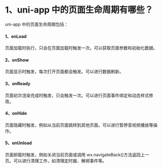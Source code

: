 # 1、uni-app 中的页面生命周期有哪些？

uni-app 中的页面生命周期包括：

#### 1、onLoad

页面加载时执行，只会在页面加载时触发一次。可以获取页面参数和初始化数据。

#### 2、onShow

页面显示时触发，每次打开页面都会触发。可以进行数据刷新。

#### 3、onReady

页面初次渲染完成时触发，只会触发一次。可以进行页面事件绑定和动态样式修改。

#### 4、onHide

页面隐藏时触发，例如从当前页面跳转到其他页面。可以进行暂停音视频播放等操作。

#### 5、onUnload

页面卸载时触发，例如关闭当前页面或调用 wx.navigateBack()方法返回上一页。可以进行清理工作，如清理定时器、解绑事件等。
